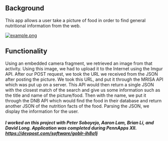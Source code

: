 ## **Background**
This app allows a user take a picture of food in order to find general nutritional information from the web.

[![example.png](https://i.postimg.cc/JzNWP5t3/example.png)](https://postimg.cc/fVRFbXck)
## **Functionality**
Using an embedded camera fragment, we retrieved an image from that activity. Using this image, we had to upload it to the Internet using the Imgur API. After our POST request, we took the URL we received from the JSON after posting the picture. We took this URL, and put it through the MRISA API which was put up on a server. This API would then return a single JSON with the closest match of the search and give us some information such as the title and name of the picture/food. Then with the name, we put it through the DNB API which would find the food in their database and return another JSON of the nutrition facts of the food. Parsing the JSON, we display the information for the user.

#### **_I worked on this project with Peter Soboyejo, Aaron Lam, Brian Li, and David Long.  Application was completed during PennApps XII. https://devpost.com/software/goblr-ih8a1j_** 
